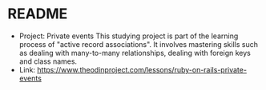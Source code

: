 # README
* Project: Private events
This studying project is part of the learning process of "active record associations". It involves mastering skills such as dealing with many-to-many relationships, dealing with foreign keys and class names.
* Link: https://www.theodinproject.com/lessons/ruby-on-rails-private-events
